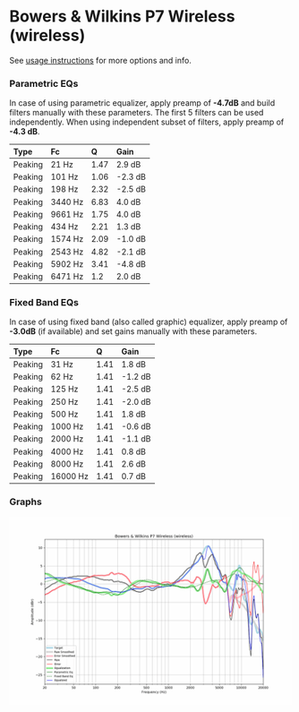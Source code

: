 # Bowers & Wilkins P7 Wireless (wireless)
See [usage instructions](https://github.com/jaakkopasanen/AutoEq#usage) for more options and info.

### Parametric EQs
In case of using parametric equalizer, apply preamp of **-4.7dB** and build filters manually
with these parameters. The first 5 filters can be used independently.
When using independent subset of filters, apply preamp of **-4.3 dB**.

| Type    | Fc      |    Q | Gain    |
|:--------|:--------|:-----|:--------|
| Peaking | 21 Hz   | 1.47 | 2.9 dB  |
| Peaking | 101 Hz  | 1.06 | -2.3 dB |
| Peaking | 198 Hz  | 2.32 | -2.5 dB |
| Peaking | 3440 Hz | 6.83 | 4.0 dB  |
| Peaking | 9661 Hz | 1.75 | 4.0 dB  |
| Peaking | 434 Hz  | 2.21 | 1.3 dB  |
| Peaking | 1574 Hz | 2.09 | -1.0 dB |
| Peaking | 2543 Hz | 4.82 | -2.1 dB |
| Peaking | 5902 Hz | 3.41 | -4.8 dB |
| Peaking | 6471 Hz | 1.2  | 2.0 dB  |

### Fixed Band EQs
In case of using fixed band (also called graphic) equalizer, apply preamp of **-3.0dB**
(if available) and set gains manually with these parameters.

| Type    | Fc       |    Q | Gain    |
|:--------|:---------|:-----|:--------|
| Peaking | 31 Hz    | 1.41 | 1.8 dB  |
| Peaking | 62 Hz    | 1.41 | -1.2 dB |
| Peaking | 125 Hz   | 1.41 | -2.5 dB |
| Peaking | 250 Hz   | 1.41 | -2.0 dB |
| Peaking | 500 Hz   | 1.41 | 1.8 dB  |
| Peaking | 1000 Hz  | 1.41 | -0.6 dB |
| Peaking | 2000 Hz  | 1.41 | -1.1 dB |
| Peaking | 4000 Hz  | 1.41 | 0.8 dB  |
| Peaking | 8000 Hz  | 1.41 | 2.6 dB  |
| Peaking | 16000 Hz | 1.41 | 0.7 dB  |

### Graphs
![](./Bowers%20&%20Wilkins%20P7%20Wireless%20(wireless).png)